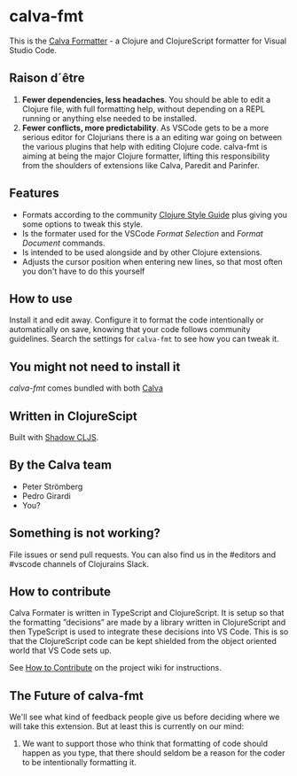 # calva-fmt

This is the [Calva Formatter](https://marketplace.visualstudio.com/items?itemName=pedrorgirardi.calva-fmt) - a Clojure and ClojureScript formatter for Visual Studio Code.

## Raison d´être

1. **Fewer dependencies, less headaches**. You should be able to edit a Clojure file, with full formatting help, without depending on a REPL running or anything else needed to be installed.
1. **Fewer conflicts, more predictability**. As VSCode gets to be a more serious editor for Clojurians there is a an editing war going on between the various plugins that help with editing Clojure code. calva-fmt is aiming at being the major Clojure formatter, lifting this responsibility from the shoulders of extensions like Calva, Paredit and Parinfer.

## Features

* Formats according to the community [Clojure Style Guide](https://github.com/bbatsov/clojure-style-guide) plus giving you some options to tweak this style.
* Is the formater used for the VSCode *Format Selection* and *Format Document* commands.
* Is intended to be used alongside and by other Clojure extensions.
* Adjusts the cursor position when entering new lines, so that most often you don't have to do this yourself

## How to use

Install it and edit away. Configure it to format the code intentionally or automatically on save, knowing that your code follows community guidelines. Search the settings for `calva-fmt` to see how you can tweak it.

## You might not need to install it

*calva-fmt* comes bundled with both [Calva](https://marketplace.visualstudio.com/items?itemName=cospaia.clojure4vscode)

## Written in ClojureScipt

Built with [Shadow CLJS](http://shadow-cljs.org/).

## By the Calva team

* Peter Strömberg
* Pedro Girardi
* You?

## Something is not working?

File issues or send pull requests. You can also find us in the #editors and #vscode channels of Clojurains Slack.

## How to contribute


Calva Formater is written in TypeScript and ClojureScript. It is setup so that the formatting ”decisions” are made by a library written in ClojureScript and then TypeScript is used to integrate these decisions into VS Code. This is so that the ClojureScript code can be kept shielded from the object oriented world that VS Code sets up.

See [How to Contribute](https://github.com/BetterThanTomorrow/calva-fmt/wiki/How-to-Contribute) on the project wiki for instructions.

## The Future of calva-fmt
We'll see what kind of feedback people give us before deciding where we will take this extension. But at least this is currently on our mind:
1. We want to support those who think that formatting of code should happen as you type, that there should seldom be a reason for the coder to be intentionally formatting it.